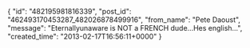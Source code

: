  {
   "id": "482195981816339",
   "post_id": "462493170453287_482026878499916",
   "from_name": "Pete Daoust",
   "message": "Eternallyunaware is NOT a FRENCH dude...Hes english...",
   "created_time": "2013-02-17T16:56:11+0000"
 }
